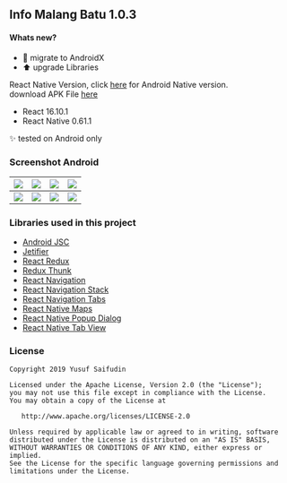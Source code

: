 ## Info Malang Batu 1.0.3 ##

#### Whats new? #####
* :tractor: migrate to AndroidX
* :arrow_up: upgrade Libraries

React Native Version, click [here](https://github.com/yoesuv/Info-Malang-Batu) for Android Native version.<br/>
download APK File [here](https://drive.google.com/file/d/10CQUBQPWfuTXRVqwTxKiPd1f5a7X_3uy/view?usp=sharing)
* React 16.10.1
* React Native 0.61.1

:sparkles: tested on Android only

### Screenshot Android ###
| ![](https://github.com/yoesuv/Info-Malang-Batu-RN/blob/master/screenshot/Screenshot_20191003-095756.jpg) | ![](https://github.com/yoesuv/Info-Malang-Batu-RN/blob/master/screenshot/Screenshot_20191003-095808.jpg) | ![](https://github.com/yoesuv/Info-Malang-Batu-RN/blob/master/screenshot/Screenshot_20191003-095817.jpg) | ![](https://github.com/yoesuv/Info-Malang-Batu-RN/blob/master/screenshot/Screenshot_20191003-095824.jpg) |
| :---: | :---: | :---: | :---: |
| ![](https://github.com/yoesuv/Info-Malang-Batu-RN/blob/master/screenshot/Screenshot_20191003-095834.jpg) | ![](https://github.com/yoesuv/Info-Malang-Batu-RN/blob/master/screenshot/Screenshot_20191003-095840.jpg) | ![](https://github.com/yoesuv/Info-Malang-Batu-RN/blob/master/screenshot/Screenshot_20191003-095849.jpg) | ![](https://github.com/yoesuv/Info-Malang-Batu-RN/blob/master/screenshot/Screenshot_20191003-100022.jpg) |

### Libraries used in this project ###
* [Android JSC](https://github.com/facebook/android-jsc)
* [Jetifier](https://github.com/mikehardy/jetifier)
* [React Redux](https://react-redux.js.org/)
* [Redux Thunk](https://github.com/reduxjs/redux-thunk)
* [React Navigation](https://github.com/react-navigation/react-navigation)
* [React Navigation Stack](https://github.com/react-navigation/stack)
* [React Navigation Tabs](https://github.com/react-navigation/tabs)
* [React Native Maps](https://github.com/react-native-community/react-native-maps)
* [React Native Popup Dialog](https://github.com/jacklam718/react-native-popup-dialog)
* [React Native Tab View](https://github.com/react-native-community/react-native-tab-view)

### License ###

    Copyright 2019 Yusuf Saifudin

    Licensed under the Apache License, Version 2.0 (the "License");
    you may not use this file except in compliance with the License.
    You may obtain a copy of the License at

       http://www.apache.org/licenses/LICENSE-2.0

    Unless required by applicable law or agreed to in writing, software
    distributed under the License is distributed on an "AS IS" BASIS,
    WITHOUT WARRANTIES OR CONDITIONS OF ANY KIND, either express or implied.
    See the License for the specific language governing permissions and
    limitations under the License.
